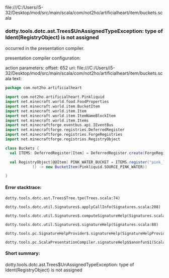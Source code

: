 file:///C:/Users/i5-32/Desktop/mod/src/main/scala/com/not2ho/artificialheart/item/buckets.scala
### dotty.tools.dotc.ast.Trees$UnAssignedTypeException: type of Ident(RegistryObject) is not assigned

occurred in the presentation compiler.

presentation compiler configuration:


action parameters:
offset: 652
uri: file:///C:/Users/i5-32/Desktop/mod/src/main/scala/com/not2ho/artificialheart/item/buckets.scala
text:
```scala
package com.not2ho.artificialheart

import com.not2ho.artificialheart.Pinkliquid
import net.minecraft.world.food.FoodProperties
import net.minecraft.world.item.BucketItem
import net.minecraft.world.item.Item
import net.minecraft.world.item.ItemNameBlockItem
import net.minecraft.world.item.Items
import net.minecraftforge.eventbus.api.IEventBus
import net.minecraftforge.registries.DeferredRegister
import net.minecraftforge.registries.ForgeRegistries
import net.minecraftforge.registries.RegistryObject

class Buckets {
  val ITEMS: DeferredRegister[Item] = DeferredRegister.create(ForgeRegistries.ITEMS, ArtificialHeart.MOD_ID)

  val RegistryObject[@@Item] PINK_WATER_BUCKET = ITEMS.register("pink_liquid_bucket",
            () -> new BucketItem(Pinkliquid.SOURCE_PINK_WATER))

}
```



#### Error stacktrace:

```
dotty.tools.dotc.ast.Trees$Tree.tpe(Trees.scala:74)
	dotty.tools.dotc.util.Signatures$.applyCallInfo(Signatures.scala:208)
	dotty.tools.dotc.util.Signatures$.computeSignatureHelp(Signatures.scala:104)
	dotty.tools.dotc.util.Signatures$.signatureHelp(Signatures.scala:88)
	dotty.tools.pc.SignatureHelpProvider$.signatureHelp(SignatureHelpProvider.scala:47)
	dotty.tools.pc.ScalaPresentationCompiler.signatureHelp$$anonfun$1(ScalaPresentationCompiler.scala:422)
```
#### Short summary: 

dotty.tools.dotc.ast.Trees$UnAssignedTypeException: type of Ident(RegistryObject) is not assigned